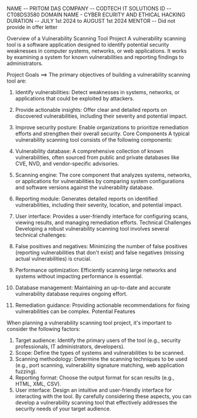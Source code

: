 NAME -- PRITOM DAS 
COMPANY -- CODTECH IT SOLUTIONS 
ID -- CT08DS3580
DOMAIN NAME - CYBER ECURITY AND ETHICAL HACKING
DURATION -- JULY 1st 2024 to AUGUST 1st 2024
MENTOR -- Did not provide in offer letter



Overview of a Vulnerability Scanning Tool Project
A vulnerability scanning tool is a software application designed to identify potential security weaknesses in computer systems, networks, or web applications. It works by examining a system for known vulnerabilities and reporting findings to administrators.

Project Goals ==>
The primary objectives of building a vulnerability scanning tool are:

1. Identify vulnerabilities: Detect weaknesses in systems, networks, or applications that could be exploited by attackers.
2. Provide actionable insights: Offer clear and detailed reports on discovered vulnerabilities, including their severity and potential impact.
3. Improve security posture: Enable organizations to prioritize remediation efforts and strengthen their overall security.
Core Components
A typical vulnerability scanning tool consists of the following components:

1. Vulnerability database: A comprehensive collection of known vulnerabilities, often sourced from public and private databases like CVE, NVD, and vendor-specific advisories.
2. Scanning engine: The core component that analyzes systems, networks, or applications for vulnerabilities by comparing system configurations and software versions against the vulnerability database.
3. Reporting module: Generates detailed reports on identified vulnerabilities, including their severity, location, and potential impact.
3. User interface: Provides a user-friendly interface for configuring scans, viewing results, and managing remediation efforts.
Technical Challenges
Developing a robust vulnerability scanning tool involves several technical challenges:

1. False positives and negatives: Minimizing the number of false positives (reporting vulnerabilities that don't exist) and false negatives (missing actual vulnerabilities) is crucial.
2. Performance optimization: Efficiently scanning large networks and systems without impacting performance is essential.
3. Database management: Maintaining an up-to-date and accurate vulnerability database requires ongoing effort.
4. Remediation guidance: Providing actionable recommendations for fixing vulnerabilities can be complex.
Potential Features

When planning a vulnerability scanning tool project, it's important to consider the following factors:

1. Target audience: Identify the primary users of the tool (e.g., security professionals, IT administrators, developers).
2. Scope: Define the types of systems and vulnerabilities to be scanned.
3. Scanning methodology: Determine the scanning techniques to be used (e.g., port scanning, vulnerability signature matching, web application fuzzing).
4. Reporting format: Choose the output format for scan results (e.g., HTML, XML, CSV).
5. User interface: Design an intuitive and user-friendly interface for interacting with the tool.
By carefully considering these aspects, you can develop a vulnerability scanning tool that effectively addresses the security needs of your target audience.

